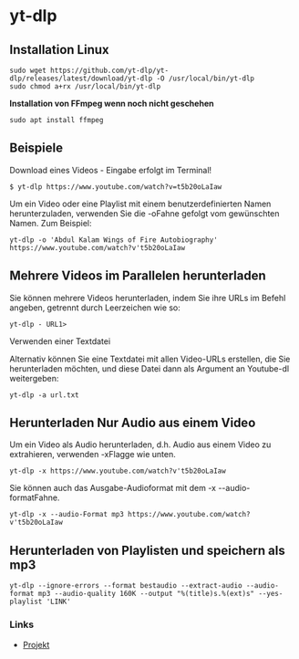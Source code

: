 # yt-dlp

## Installation Linux
```
sudo wget https://github.com/yt-dlp/yt-dlp/releases/latest/download/yt-dlp -O /usr/local/bin/yt-dlp
sudo chmod a+rx /usr/local/bin/yt-dlp
```
**Installation von FFmpeg wenn noch nicht geschehen**
```
sudo apt install ffmpeg
```

## Beispiele

Download eines Videos - Eingabe erfolgt im Terminal!
```
$ yt-dlp https://www.youtube.com/watch?v=t5b20oLaIaw
```

Um ein Video oder eine Playlist mit einem benutzerdefinierten Namen herunterzuladen, verwenden Sie die -oFahne gefolgt vom gewünschten Namen. Zum Beispiel:

```
yt-dlp -o 'Abdul Kalam Wings of Fire Autobiography' https://www.youtube.com/watch?v't5b20oLaIaw
```

## Mehrere Videos im Parallelen herunterladen

Sie können mehrere Videos herunterladen, indem Sie ihre URLs im Befehl angeben, getrennt durch Leerzeichen wie so:
```
yt-dlp - URL1>
```
Verwenden einer Textdatei

Alternativ können Sie eine Textdatei mit allen Video-URLs erstellen, die Sie herunterladen möchten, und diese Datei dann als Argument an Youtube-dl weitergeben:

```
yt-dlp -a url.txt
```

## Herunterladen Nur Audio aus einem Video

Um ein Video als Audio herunterladen, d.h. Audio aus einem Video zu extrahieren, verwenden -xFlagge wie unten.
```
yt-dlp -x https://www.youtube.com/watch?v't5b20oLaIaw
```
Sie können auch das Ausgabe-Audioformat mit dem -x --audio-formatFahne.
```
yt-dlp -x --audio-Format mp3 https://www.youtube.com/watch?v't5b20oLaIaw
```

## Herunterladen von Playlisten und speichern als mp3
```
yt-dlp --ignore-errors --format bestaudio --extract-audio --audio-format mp3 --audio-quality 160K --output "%(title)s.%(ext)s" --yes-playlist 'LINK'
```

### Links
+ [Projekt](https://github.com/yt-dlp/yt-dlp#installation)
